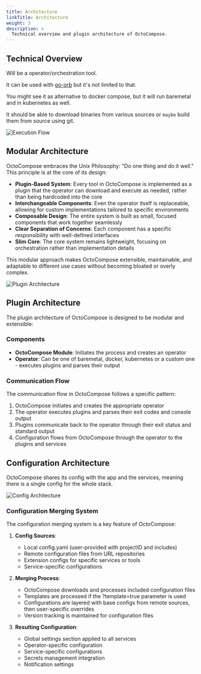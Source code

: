 ```yaml
---
title: Architecture
linkTitle: Architecture
weight: 3
description: >
  Technical overview and plugin architecture of OctoCompose.
---
```


## Technical Overview

Will be a operator/orchestration tool.

It can be used with [go-orb](https://github.com/go-orb) but it's not limited to that.

You might see it as alternative to docker compose, but it will run baremetal and in kubernetes as well.

It should be able to download binaries from various sources or `maybe` build them from source using git.

![Execution Flow](/docs/architecture/execution-flow.png)

## Modular Architecture

OctoCompose embraces the Unix Philosophy: "Do one thing and do it well." This principle is at the core of its design:

- **Plugin-Based System**: Every tool in OctoCompose is implemented as a plugin that the operator can download and execute as needed, rather than being hardcoded into the core
- **Interchangeable Components**: Even the operator itself is replaceable, allowing for custom implementations tailored to specific environments
- **Composable Design**: The entire system is built as small, focused components that work together seamlessly
- **Clear Separation of Concerns**: Each component has a specific responsibility with well-defined interfaces
- **Slim Core**: The core system remains lightweight, focusing on orchestration rather than implementation details

This modular approach makes OctoCompose extensible, maintainable, and adaptable to different use cases without becoming bloated or overly complex.

![Plugin Architecture](/docs/architecture/plugin-architecture.svg)

## Plugin Architecture

The plugin architecture of OctoCompose is designed to be modular and extensible:

### Components

- **OctoCompose Module**: Initiates the process and creates an operator
- **Operator**: Can be one of baremetal, docker, kubernetes or a custom one - executes plugins and parses their output

### Communication Flow

The communication flow in OctoCompose follows a specific pattern:

1. OctoCompose initiates and creates the appropriate operator
2. The operator executes plugins and parses their exit codes and console output
3. Plugins communicate back to the operator through their exit status and standard output
4. Configuration flows from OctoCompose through the operator to the plugins and services

## Configuration Architecture

OctoCompose shares its config with the app and the services, meaning there is a single config for the whole stack.

![Config Architecture](/docs/architecture/config-architecture.svg)

### Configuration Merging System

The configuration merging system is a key feature of OctoCompose:

1. **Config Sources**:
   - Local config.yaml (user-provided with projectID and includes)
   - Remote configuration files from URL repositories
   - Extension configs for specific services or tools
   - Service-specific configurations

2. **Merging Process**:
   - OctoCompose downloads and processes included configuration files
   - Templates are processed if the ?template=true parameter is used
   - Configurations are layered with base configs from remote sources, then user-specific overrides
   - Version tracking is maintained for configuration files

3. **Resulting Configuration**:
   - Global settings section applied to all services
   - Operator-specific configuration
   - Service-specific configurations
   - Secrets management integration
   - Notification settings
